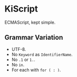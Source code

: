 # KiScript

ECMAScript, kept simple.

## Grammar Variation

- UTF-8.
- No `Keyword` as `IdentifierName`.
- No `.1` or `1.`.
- No `in`.
- For each with `for ( : )`.
